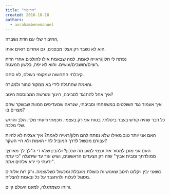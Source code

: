 ```yaml
---
title: "החיבור"
created: 2016-10-18
authors: 
  - avrahambenemanuel
---
```


החיבור שלי עם הדת נשברה,

הוא לא נשבר רק אצלי מבפנים, גם אחרים רואים אותו.

נפתח לי חלון/ראייה לאמת. למה שבאמת אילו להולכים אחרי הדת רוצים/חושבים/עושים. והוא לא יפה, בלשון המעטה.

קיבלתי התחושה שמקומי בעולם, לא סתם.

והאמת שהתגלה לידי בא ממקור טהור ולמטרה.

איך אחל להתנגד לסביבה, חינוך ומורשת המבוססת היטב?

איך אעמוד נגד השולטים במשפחתי וסביבתי, שנראה שמעדיפים המוות שבשקר שהם מצויים בו?

כל דבר שהיה קודש בעבר ביטלתי. בטוח אני רק בעצמי. חכמתי ודעתי מלך. הלב והרגש שלי מלכה.

האם אני יותר טוב מאילו שלא נפתח להם חלון/ראייה לאמת? איך אצליח לא להיות עבורם מכשול לדרך המוביל לחיי האמת ולא חיי השקר?

האם אני מוכן למסור את עצמי למען מה שנכון? ולהבין שלא די ה"לך לך מארצך ממולדתך ומבית אביך" שזה רק הצעדים הראשונים, ושיש עוד עד שיתגלה "כי עתה ידעתי כי ירא אלהים אתה".

כשאני יבין ויקלוט היטב שאנושיות כושלת מוגבלת ומכשול כשלעצמה. ורק רוח אלוהים מסוגל לעלות ולהתגבר על כל ובאמת להצליח.

ורוחו כשמתגלה, למענו העולם קיים.
